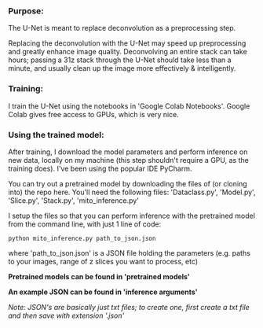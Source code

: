 ### Purpose:
The U-Net is meant to replace deconvolution as a preprocessing step. 

Replacing the deconvolution with the U-Net may speed up preprocessing and greatly enhance image quality. Deconvolving an entire stack can take hours; passing a 31z stack through the U-Net should take less than a minute, and usually clean up the image more effectively & intelligently.

### Training:
I train the U-Net using the notebooks in 'Google Colab Notebooks'. Google Colab gives free access to GPUs, which is very nice.

### Using the trained model:
After training, I download the model parameters and perform inference on new data, locally on my machine (this step shouldn't require a GPU, as the training does). I've been using the popular IDE PyCharm.

You can try out a pretrained model by downloading the files of (or cloning into) the repo here. 
You'll need the following files: 'Dataclass.py', 'Model.py', 'Slice.py', 'Stack.py', 'mito_inference.py'

I setup the files so that you can perform inference with the pretrained model from the command line, with just 1 line of code:

```
python mito_inference.py path_to_json.json
```

where 'path_to_json.json' is a JSON file holding the parameters (e.g. paths to your images, range of z slices you want to process, etc)

__Pretrained models can be found in 'pretrained models'__

__An example JSON can be found in 'inference arguments'__

_Note: JSON's are basically just txt files; to create one, first create a txt file and then save with extension '.json'_
